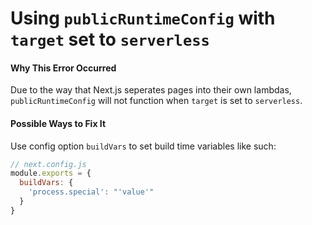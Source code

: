 # Using `publicRuntimeConfig` with `target` set to `serverless`

#### Why This Error Occurred

Due to the way that Next.js seperates pages into their own lambdas, `publicRuntimeConfig` will not function when `target` is set to `serverless`.

#### Possible Ways to Fix It

Use config option `buildVars` to set build time variables like such:

```js
// next.config.js
module.exports = {
  buildVars: {
    'process.special': "'value'"
  }
}
```
